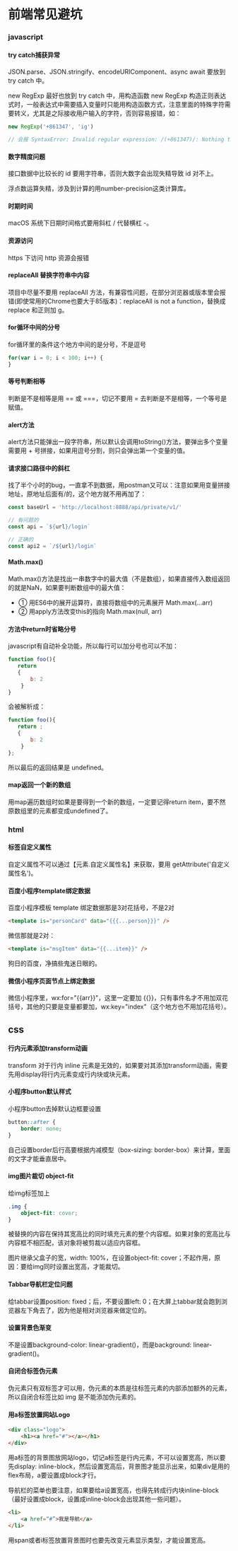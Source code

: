 # 前端常见避坑

### javascript

#### try catch捕获异常
JSON.parse、JSON.stringify、encodeURIComponent、async await 要放到 try catch 中。

new RegExp 最好也放到 try catch 中，用构造函数 new RegExp 构造正则表达式时，一般表达式中需要插入变量时只能用构造函数方式，注意里面的特殊字符需要转义，尤其是之际接收用户输入的字符，否则容易报错，如：
```js
new RegExp('+861347', 'ig')

// 会报 SyntaxError: Invalid regular expression: /(+861347)/: Nothing to repeat
```

#### 数字精度问题
接口数据中比较长的 id 要用字符串，否则大数字会出现失精导致 id 对不上。

浮点数运算失精，涉及到计算的用number-precision这类计算库。

#### 时期时间
macOS 系统下日期时间格式要用斜杠 / 代替横杠 -。

#### 资源访问
https 下访问 http 资源会报错

#### replaceAll 替换字符串中内容
项目中尽量不要用 replaceAll 方法，有兼容性问题，在部分浏览器或版本里会报错(即使常用的Chrome也要大于85版本)：replaceAll is not a function，替换成 replace 和正则加 g。

#### for循环中间的分号
for循环里的条件这个地方中间的是分号，不是逗号
```js
for(var i = 0; i < 100; i++) {  
}
```

#### 等号判断相等
判断是不是相等是用 == 或 ===，切记不要用 = 去判断是不是相等，一个等号是赋值。

#### alert方法
alert方法只能弹出一段字符串，所以默认会调用toString()方法，要弹出多个变量需要用 + 号拼接，如果用逗号分割，则只会弹出第一个变量的值。

#### 请求接口路径中的斜杠
找了半个小时的bug，一直拿不到数据，用postman又可以：注意如果用变量拼接地址，原地址后面有/的，这个地方就不用再加了：
```js
const baseUrl = 'http://localhost:8888/api/private/v1/'

// 有问题的
const api = `${url}/login`

// 正确的
const api2 = `/${url}/login`
```

#### Math.max()
Math.max()方法是找出一串数字中的最大值（不是数组），如果直接传入数组返回的就是NaN，如果要判断数组中的最大值：
* ① 用ES6中的展开运算符，直接将数组中的元素展开 Math.max(…arr)
* ② 用apply方法改变this的指向 Math.max(null, arr)

#### 方法中return时省略分号
javascript有自动补全功能，所以每行可以加分号也可以不加：
```js
function foo(){
   return 
   {
       b: 2
    }
}
```
会被解析成：
```js
function foo(){
   return ;
   {
       b: 2
    }
};
```
所以最后的返回结果是 undefined。

#### map返回一个新的数组
用map遍历数组时如果是要得到一个新的数组，一定要记得return item，要不然原数组里的元素都变成undefined了。

### html

#### 标签自定义属性
自定义属性不可以通过【元素.自定义属性名】来获取，要用 getAttribute('自定义属性名')。

#### 百度小程序template绑定数据
百度小程序模板 template 绑定数据那是3对花括号，不是2对
```html
<template is="personCard" data="{{{...person}}}" />
```

微信那就是2对：
```html
<template is="msgItem" data="{{...item}}" />
```

狗日的百度，净搞些鬼迷日眼的。

#### 微信小程序页面节点上绑定数据
微信小程序里，wx:for="{{arr}}"，这里一定要加 {{}}，只有事件名才不用加双花括号，其他的只要是变量都要加，wx:key="index"（这个地方也不用加花括号）。

## css
#### 行内元素添加transform动画
transform 对于行内 inline 元素是无效的，如果要对其添加transform动画，需要先用display将行内元素变成行内块或块元素。

#### 小程序button默认样式
小程序button去掉默认边框要设置
```css
button::after {
    border: none;
}
```
自己设置border后行高要根据内减模型（box-sizing: border-box）来计算，里面的文字才能垂直居中。

#### img图片裁切 object-fit
给img标签加上
```css
.img {
    object-fit: cover;
}
```
被替换的内容在保持其宽高比的同时填充元素的整个内容框。如果对象的宽高比与内容框不相匹配，该对象将被剪裁以适应内容框。

图片继承父盒子的宽，width: 100%，在设置object-fit: cover；不起作用，原因：要给img同时设置出宽高，才能裁切。

#### Tabbar导航栏定位问题
给tabbar设置position: fixed；后，不要设置left: 0；在大屏上tabbar就会跑到浏览器左下角去了，因为他是相对浏览器来做定位的。

#### 设置背景色渐变
不是设置background-color: linear-gradient()，而是background: linear-gradient()。

#### 自闭合标签伪元素
伪元素只有双标签才可以用，伪元素的本质是往标签元素的内部添加额外的元素，所以自闭合标签比如 img 是不能添加伪元素的。

#### 用a标签放置网站Logo
```html
<div class="logo">
    <h1><a href="#"></a></h1>
</div>
```
用a标签的背景图放网站logo，切记a标签是行内元素，不可以设置宽高，所以要先display: inline-block，然后设置宽高后，背景图才能显示出来，如果div是用的flex布局，a要设置成block才行。

导航栏的菜单也要注意，如果要给a设置宽高，也得先转成行内块inline-block（最好设置成block，设置成inline-block会出现其他一些问题）。
```html
<li>
    <a href=“#”>我是导航</a>
</li>
```
用span或者i标签放置背景图时也要先改变元素显示类型，才能设置宽高。


